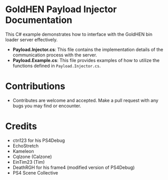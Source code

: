 # GoldHEN Payload Injector Documentation
This C# example demonstrates how to interface with the GoldHEN bin loader server effectively.

- **Payload.Injector.cs**: This file contains the implementation details of the communication process with the server.
- **Payload.Example.cs**: This file provides examples of how to utilize the functions defined in `Payload.Injector.cs`.

# Contributions
- Contributes are welcome and accepted. Make a pull request with any bugs you may find or encounter.

# Credits
- ctn123 for his PS4Debug
- EchoStretch
- Kameleon
- Cqlzone (Calzone)
- EinTim23 (Tim)
- DeathRGH for his frame4 (modified version of PS4Debug)
- PS4 Scene Collective
